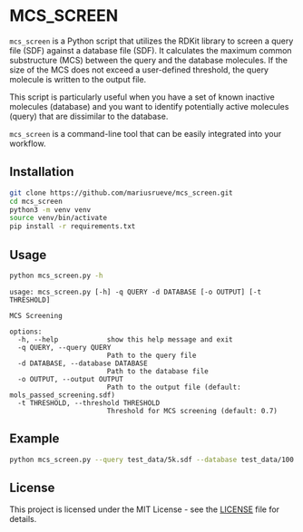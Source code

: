 # MCS_SCREEN

`mcs_screen` is a Python script that utilizes the RDKit library to screen a query file (SDF) against a database file (SDF). It calculates the maximum common substructure (MCS) between the query and the database molecules. If the size of the MCS does not exceed a user-defined threshold, the query molecule is written to the output file.

This script is particularly useful when you have a set of known inactive molecules (database) and you want to identify potentially active molecules (query) that are dissimilar to the database.

`mcs_screen` is a command-line tool that can be easily integrated into your workflow.

## Installation

```bash
git clone https://github.com/mariusrueve/mcs_screen.git
cd mcs_screen
python3 -m venv venv
source venv/bin/activate
pip install -r requirements.txt
```

## Usage

```bash
python mcs_screen.py -h
```

```
usage: mcs_screen.py [-h] -q QUERY -d DATABASE [-o OUTPUT] [-t THRESHOLD]

MCS Screening

options:
  -h, --help            show this help message and exit
  -q QUERY, --query QUERY
                        Path to the query file
  -d DATABASE, --database DATABASE
                        Path to the database file
  -o OUTPUT, --output OUTPUT
                        Path to the output file (default: mols_passed_screening.sdf)
  -t THRESHOLD, --threshold THRESHOLD
                        Threshold for MCS screening (default: 0.7)
```

## Example

```bash
python mcs_screen.py --query test_data/5k.sdf --database test_data/100.sdf
```

## License

This project is licensed under the MIT License - see the [LICENSE](LICENSE) file for details.
